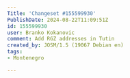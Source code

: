 ```yaml
---
Title: 'Changeset #155599930'
PublishDate: 2024-08-22T11:09:51Z
id: 155599930
user: Branko Kokanovic
comment: Add RGZ addresses in Tutin
created_by: JOSM/1.5 (19067 Debian en)
tags:
- Montenegro

---
```

